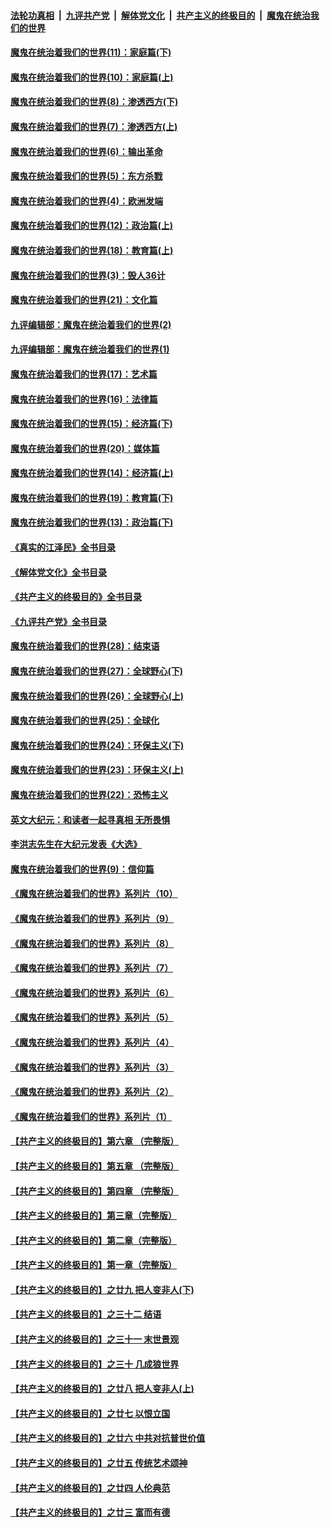 ####  [法轮功真相](../../../../basic/blob/master/README.md?t=11141331) &nbsp;|&nbsp; [九评共产党](../../../../9ping.md/blob/master/README.md?t=11141331) &nbsp;|&nbsp; [解体党文化](../../../../jtdwh.md/blob/master/README.md?t=11141331)  &nbsp;|&nbsp; [共产主义的终极目的](../../../../gczydzjmd.md/blob/master/README.md?t=11141331) &nbsp;|&nbsp; [魔鬼在统治我们的世界](../../../../mgztzwmdsj.md/blob/master/README.md?t=11141331) 

#### [魔鬼在统治着我们的世界(11)：家庭篇(下)](../pages/nsc422/n10440961.md?t=11141331) 

#### [魔鬼在统治着我们的世界(10)：家庭篇(上)](../pages/nsc422/n10435448.md?t=11141331) 

#### [魔鬼在统治着我们的世界(8)：渗透西方(下)](../pages/nsc422/n10429603.md?t=11141331) 

#### [魔鬼在统治着我们的世界(7)：渗透西方(上)](../pages/nsc422/n10426013.md?t=11141331) 

#### [魔鬼在统治着我们的世界(6)：输出革命](../pages/nsc422/n10421536.md?t=11141331) 

#### [魔鬼在统治着我们的世界(5)：东方杀戮](../pages/nsc422/n10417707.md?t=11141331) 

#### [魔鬼在统治着我们的世界(4)：欧洲发端](../pages/nsc422/n10414890.md?t=11141331) 

#### [魔鬼在统治着我们的世界(12)：政治篇(上)](../pages/nsc422/n10444576.md?t=11141331) 

#### [魔鬼在统治着我们的世界(18)：教育篇(上)](../pages/nsc422/n10526970.md?t=11141331) 

#### [魔鬼在统治着我们的世界(3)：毁人36计](../pages/nsc422/n10411583.md?t=11141331) 

#### [魔鬼在统治着我们的世界(21)：文化篇](../pages/nsc422/n10597706.md?t=11141331) 

#### [九评编辑部：魔鬼在统治着我们的世界(2)](../pages/nsc422/n10410036.md?t=11141331) 

#### [九评编辑部：魔鬼在统治着我们的世界(1)](../pages/nsc422/n10406825.md?t=11141331) 

#### [魔鬼在统治着我们的世界(17)：艺术篇](../pages/nsc422/n10499093.md?t=11141331) 

#### [魔鬼在统治着我们的世界(16)：法律篇](../pages/nsc422/n10485969.md?t=11141331) 

#### [魔鬼在统治着我们的世界(15)：经济篇(下)](../pages/nsc422/n10469975.md?t=11141331) 

#### [魔鬼在统治着我们的世界(20)：媒体篇](../pages/nsc422/n10586579.md?t=11141331) 

#### [魔鬼在统治着我们的世界(14)：经济篇(上)](../pages/nsc422/n10457370.md?t=11141331) 

#### [魔鬼在统治着我们的世界(19)：教育篇(下)](../pages/nsc422/n10564808.md?t=11141331) 

#### [魔鬼在统治着我们的世界(13)：政治篇(下)](../pages/nsc422/n10448270.md?t=11141331) 

#### [《真实的江泽民》全书目录](../pages/nsc422/n13721399.md?t=11141331) 

#### [《解体党文化》全书目录](../pages/nsc422/n13721157.md?t=11141331) 

#### [《共产主义的终极目的》全书目录](../pages/nsc422/n13721048.md?t=11141331) 

#### [《九评共产党》全书目录](../pages/nsc422/n13708085.md?t=11141331) 

#### [魔鬼在统治着我们的世界(28)：结束语](../pages/nsc422/n10936246.md?t=11141331) 

#### [魔鬼在统治着我们的世界(27)：全球野心(下)](../pages/nsc422/n10928319.md?t=11141331) 

#### [魔鬼在统治着我们的世界(26)：全球野心(上)](../pages/nsc422/n10900318.md?t=11141331) 

#### [魔鬼在统治着我们的世界(25)：全球化](../pages/nsc422/n10788205.md?t=11141331) 

#### [魔鬼在统治着我们的世界(24)：环保主义(下)](../pages/nsc422/n10695307.md?t=11141331) 

#### [魔鬼在统治着我们的世界(23)：环保主义(上)](../pages/nsc422/n10688613.md?t=11141331) 

#### [魔鬼在统治着我们的世界(22)：恐怖主义](../pages/nsc422/n10614727.md?t=11141331) 

#### [英文大纪元：和读者一起寻真相 无所畏惧](../pages/nsc422/n12542027.md?t=11141331) 

#### [李洪志先生在大纪元发表《大选》](../pages/nsc422/n12534746.md?t=11141331) 

#### [魔鬼在统治着我们的世界(9)：信仰篇](../pages/nsc422/n10432159.md?t=11141331) 

#### [《魔鬼在统治着我们的世界》系列片（10）](../pages/nsc422/n12292670.md?t=11141331) 

#### [《魔鬼在统治着我们的世界》系列片（9）](../pages/nsc422/n12290859.md?t=11141331) 

#### [《魔鬼在统治着我们的世界》系列片（8）](../pages/nsc422/n12287445.md?t=11141331) 

#### [《魔鬼在统治着我们的世界》系列片（7）](../pages/nsc422/n12283425.md?t=11141331) 

#### [《魔鬼在统治着我们的世界》系列片（6）](../pages/nsc422/n12282314.md?t=11141331) 

#### [《魔鬼在统治着我们的世界》系列片（5）](../pages/nsc422/n12281419.md?t=11141331) 

#### [《魔鬼在统治着我们的世界》系列片（4）](../pages/nsc422/n12274024.md?t=11141331) 

#### [《魔鬼在统治着我们的世界》系列片（3）](../pages/nsc422/n12271322.md?t=11141331) 

#### [《魔鬼在统治着我们的世界》系列片（2）](../pages/nsc422/n12269049.md?t=11141331) 

#### [《魔鬼在统治着我们的世界》系列片（1）](../pages/nsc422/n12267575.md?t=11141331) 

#### [【共产主义的终极目的】第六章 （完整版）](../pages/nsc422/n11428913.md?t=11141331) 

#### [【共产主义的终极目的】第五章 （完整版）](../pages/nsc422/n11428912.md?t=11141331) 

#### [【共产主义的终极目的】第四章 （完整版）](../pages/nsc422/n11428907.md?t=11141331) 

#### [【共产主义的终极目的】第三章（完整版）](../pages/nsc422/n11428848.md?t=11141331) 

#### [【共产主义的终极目的】第二章（完整版）](../pages/nsc422/n11428831.md?t=11141331) 

#### [【共产主义的终极目的】第一章（完整版）](../pages/nsc422/n11417651.md?t=11141331) 

#### [【共产主义的终极目的】之廿九 把人变非人(下)](../pages/nsc422/n11344140.md?t=11141331) 

#### [【共产主义的终极目的】之三十二 结语](../pages/nsc422/n11360535.md?t=11141331) 

#### [【共产主义的终极目的】之三十一 末世景观](../pages/nsc422/n11351129.md?t=11141331) 

#### [【共产主义的终极目的】之三十 几成狼世界](../pages/nsc422/n11348280.md?t=11141331) 

#### [【共产主义的终极目的】之廿八 把人变非人(上)](../pages/nsc422/n11340492.md?t=11141331) 

#### [【共产主义的终极目的】之廿七 以恨立国](../pages/nsc422/n11336944.md?t=11141331) 

#### [【共产主义的终极目的】之廿六 中共对抗普世价值](../pages/nsc422/n11324785.md?t=11141331) 

#### [【共产主义的终极目的】之廿五 传统艺术颂神](../pages/nsc422/n11296396.md?t=11141331) 

#### [【共产主义的终极目的】之廿四 人伦典范](../pages/nsc422/n11296397.md?t=11141331) 

#### [【共产主义的终极目的】之廿三 富而有德](../pages/nsc422/n11283598.md?t=11141331) 

